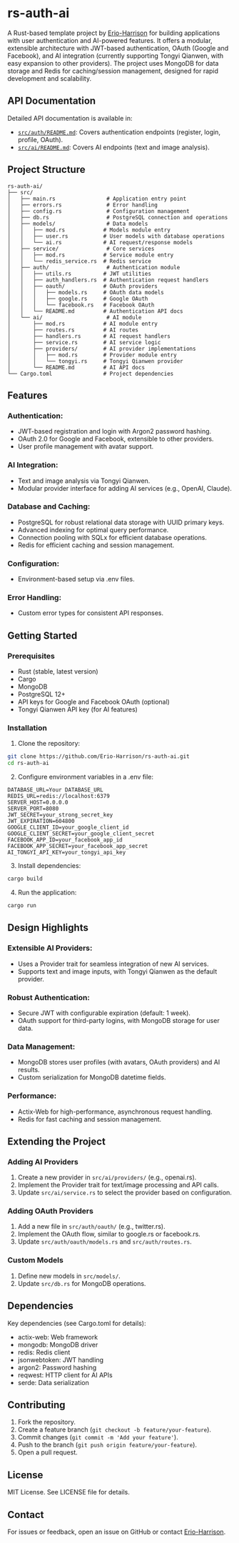 # rs-auth-ai
A Rust-based template project by [Erio-Harrison](https://github.com/Erio-Harrison) for building applications with user authentication and AI-powered features. It offers a modular, extensible architecture with JWT-based authentication, OAuth (Google and Facebook), and AI integration (currently supporting Tongyi Qianwen, with easy expansion to other providers). The project uses MongoDB for data storage and Redis for caching/session management, designed for rapid development and scalability.

## API Documentation
Detailed API documentation is available in:
- [`src/auth/README.md`](./src/auth/README.md): Covers authentication endpoints (register, login, profile, OAuth).
- [`src/ai/README.md`](./src/ai/README.md): Covers AI endpoints (text and image analysis).

## Project Structure
```
rs-auth-ai/
├── src/
│   ├── main.rs                # Application entry point
│   ├── errors.rs              # Error handling
│   ├── config.rs              # Configuration management
│   ├── db.rs                  # PostgreSQL connection and operations
│   ├── models/                # Data models
│   │   ├── mod.rs            # Models module entry
│   │   ├── user.rs           # User models with database operations
│   │   └── ai.rs             # AI request/response models
│   ├── service/               # Core services
│   │   ├── mod.rs            # Service module entry
│   │   └── redis_service.rs  # Redis service
│   ├── auth/                  # Authentication module
│   │   ├── utils.rs          # JWT utilities
│   │   ├── auth_handlers.rs  # Authentication request handlers
│   │   ├── oauth/            # OAuth providers
│   │   │   ├── models.rs     # OAuth data models
│   │   │   ├── google.rs     # Google OAuth
│   │   │   └── facebook.rs   # Facebook OAuth
│   │   └── README.md         # Authentication API docs
│   └── ai/                    # AI module
│       ├── mod.rs            # AI module entry
│       ├── routes.rs         # AI routes
│       ├── handlers.rs       # AI request handlers
│       ├── service.rs        # AI service logic
│       ├── providers/        # AI provider implementations
│       │   ├── mod.rs        # Provider module entry
│       │   └── tongyi.rs     # Tongyi Qianwen provider
│       └── README.md         # AI API docs
└── Cargo.toml                # Project dependencies
```

## Features

### Authentication:
- JWT-based registration and login with Argon2 password hashing.
- OAuth 2.0 for Google and Facebook, extensible to other providers.
- User profile management with avatar support.

### AI Integration:
- Text and image analysis via Tongyi Qianwen.
- Modular provider interface for adding AI services (e.g., OpenAI, Claude).

### Database and Caching:

- PostgreSQL for robust relational data storage with UUID primary keys.
- Advanced indexing for optimal query performance.
- Connection pooling with SQLx for efficient database operations.
- Redis for efficient caching and session management.

### Configuration:
- Environment-based setup via .env files.

### Error Handling:
- Custom error types for consistent API responses.

## Getting Started

### Prerequisites
- Rust (stable, latest version)
- Cargo
- MongoDB
- PostgreSQL 12+
- API keys for Google and Facebook OAuth (optional)
- Tongyi Qianwen API key (for AI features)

### Installation

1. Clone the repository:
```bash
git clone https://github.com/Erio-Harrison/rs-auth-ai.git
cd rs-auth-ai
```

2. Configure environment variables in a .env file:
```env
DATABASE_URL=Your DATABASE_URL
REDIS_URL=redis://localhost:6379
SERVER_HOST=0.0.0.0
SERVER_PORT=8080
JWT_SECRET=your_strong_secret_key
JWT_EXPIRATION=604800
GOOGLE_CLIENT_ID=your_google_client_id
GOOGLE_CLIENT_SECRET=your_google_client_secret
FACEBOOK_APP_ID=your_facebook_app_id
FACEBOOK_APP_SECRET=your_facebook_app_secret
AI_TONGYI_API_KEY=your_tongyi_api_key
```

3. Install dependencies:
```bash
cargo build
```

4. Run the application:
```bash
cargo run
```

## Design Highlights

### Extensible AI Providers:
- Uses a Provider trait for seamless integration of new AI services.
- Supports text and image inputs, with Tongyi Qianwen as the default provider.

### Robust Authentication:
- Secure JWT with configurable expiration (default: 1 week).
- OAuth support for third-party logins, with MongoDB storage for user data.

### Data Management:
- MongoDB stores user profiles (with avatars, OAuth providers) and AI results.
- Custom serialization for MongoDB datetime fields.

### Performance:
- Actix-Web for high-performance, asynchronous request handling.
- Redis for fast caching and session management.

## Extending the Project

### Adding AI Providers
1. Create a new provider in `src/ai/providers/` (e.g., openai.rs).
2. Implement the Provider trait for text/image processing and API calls.
3. Update `src/ai/service.rs` to select the provider based on configuration.

### Adding OAuth Providers
1. Add a new file in `src/auth/oauth/` (e.g., twitter.rs).
2. Implement the OAuth flow, similar to google.rs or facebook.rs.
3. Update `src/auth/oauth/models.rs` and `src/auth/routes.rs`.

### Custom Models
1. Define new models in `src/models/`.
2. Update `src/db.rs` for MongoDB operations.

## Dependencies
Key dependencies (see Cargo.toml for details):
- actix-web: Web framework
- mongodb: MongoDB driver
- redis: Redis client
- jsonwebtoken: JWT handling
- argon2: Password hashing
- reqwest: HTTP client for AI APIs
- serde: Data serialization

## Contributing
1. Fork the repository.
2. Create a feature branch (`git checkout -b feature/your-feature`).
3. Commit changes (`git commit -m 'Add your feature'`).
4. Push to the branch (`git push origin feature/your-feature`).
5. Open a pull request.

## License
MIT License. See LICENSE file for details.

## Contact
For issues or feedback, open an issue on GitHub or contact [Erio-Harrison](https://github.com/Erio-Harrison).